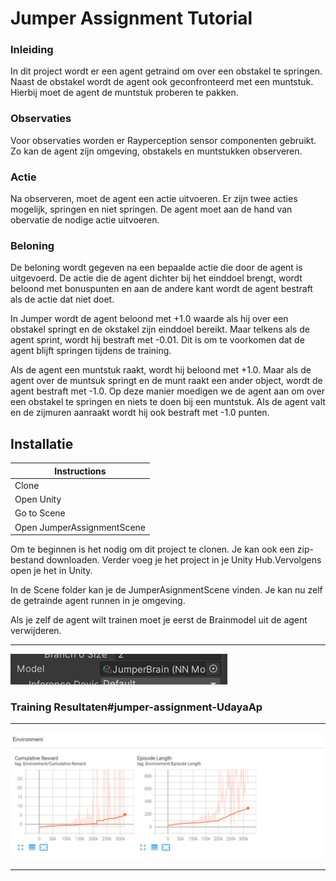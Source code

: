 # Jumper Assignment Tutorial

### Inleiding

In dit project wordt er een agent getraind om over een obstakel te springen. Naast de obstakel wordt de agent ook geconfronteerd met een muntstuk. Hierbij moet de agent de muntstuk proberen te pakken.

### Observaties

Voor observaties worden er Rayperception sensor componenten gebruikt. Zo kan de agent zijn omgeving, obstakels en muntstukken observeren.

### Actie

Na observeren, moet de agent een actie uitvoeren. Er zijn twee acties  mogelijk, springen en niet springen. De agent moet aan de hand van obervatie de nodige actie uitvoeren.

### Beloning

De beloning wordt gegeven na een bepaalde actie die door de agent is uitgevoerd. De actie die de agent dichter bij het einddoel brengt, wordt beloond met bonuspunten en aan de andere kant wordt de agent bestraft als de actie dat niet doet.

In Jumper wordt de agent beloond met +1.0 waarde als hij over een obstakel springt en de okstakel zijn einddoel bereikt. Maar telkens als de agent sprint, wordt hij bestraft met -0.01. Dit is om te voorkomen dat de agent blijft springen tijdens de training.

Als de agent een muntstuk raakt, wordt hij beloond met +1.0. Maar als de agent over de muntsuk springt en de munt raakt een ander object, wordt de agent bestraft met -1.0. Op deze manier moedigen we de agent aan om over een obstakel te springen en niets te doen bij een muntstuk. 
Als de agent valt en de zijmuren aanraakt wordt hij ook bestraft met -1.0 punten.

## Installatie

Instructions |
-------------|
Clone        |
Open Unity   |
Go to Scene  |
Open JumperAssignmentScene|


Om te beginnen is het nodig om dit project te clonen. Je kan ook een zip-bestand downloaden. Verder voeg je het project in je Unity Hub.Vervolgens open je het in Unity.

In de Scene folder kan je de JumperAsignmentScene vinden.
Je kan nu zelf de getrainde agent runnen in je omgeving.

Als je zelf de agent wilt trainen moet je eerst de Brainmodel uit de agent verwijderen.
***
![](https://github.com/AP-IT-GH/jumper-assignment-UdayaAp/blob/main/JumperAssignment/Images/BrainModel.PNG?raw=true)


### Training Resultaten#jumper-assignment-UdayaAp
***
![](https://github.com/AP-IT-GH/jumper-assignment-UdayaAp/blob/main/JumperAssignment/Images/result.PNG?raw=true)
***



